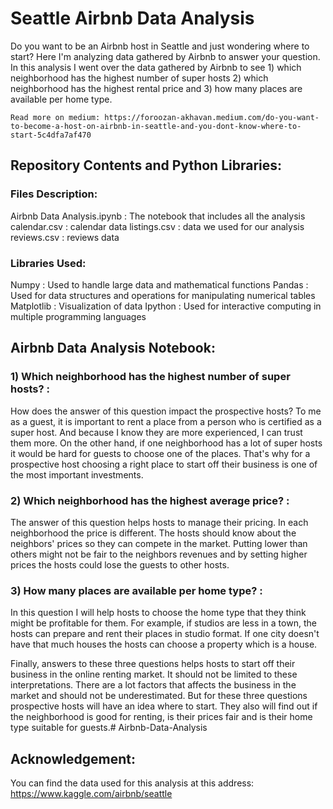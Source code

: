 
# Seattle Airbnb Data Analysis

Do you want to be an Airbnb host in Seattle and just wondering where to start? Here I'm analyzing data gathered by Airbnb to answer your question. In this analysis I went over the data gathered by Airbnb to see
	1) which neighborhood has the highest number of super hosts
	2) which neighborhood has the highest rental price
	and
	3) how many places are available per home type.

	Read more on medium: https://foroozan-akhavan.medium.com/do-you-want-to-become-a-host-on-airbnb-in-seattle-and-you-dont-know-where-to-start-5c4dfa7af470

## Repository Contents and Python Libraries:

### Files Description:

Airbnb Data Analysis.ipynb : The notebook that includes all the analysis
calendar.csv : calendar data
listings.csv : data we used for our analysis
reviews.csv : reviews data

### Libraries Used:

Numpy : Used to handle large data and mathematical functions
Pandas : Used for data structures and operations for manipulating numerical tables
Matplotlib : Visualization of data
Ipython : Used for interactive computing in multiple programming languages


## Airbnb Data Analysis Notebook:


### 1) Which neighborhood has the highest number of super hosts? :

How does the answer of this question impact the prospective hosts? To me as a guest, it is important to rent a place from a person who is certified as a super host. And because I know they are more experienced, I can trust them more. On the other hand, if one neighborhood has a lot of super hosts it would be hard for guests to choose one of the places. That's why for a prospective host choosing a right place to start off their business is one of the most important investments.

### 2) Which neighborhood has the highest average price? :

The answer of this question helps hosts to manage their pricing. In each neighborhood the price is different. The hosts should know about the neighbors' prices so they can compete in the market. Putting lower than others might not be fair to the neighbors revenues and by setting higher prices the hosts could lose the guests to other hosts.

### 3) How many places are available per home type? :

In this question I will help hosts to choose the home type that they think might be profitable for them. For example, if studios are less in a town, the hosts can prepare and rent their places in studio format. If one city doesn't have that much houses the hosts can choose a property which is a house.

Finally, answers to these three questions helps hosts to start off their business in the online renting market. It should not be limited to these interpretations. There are a lot factors that affects the business in the market and should not be underestimated. But for these three questions prospective hosts will have an idea where to start. They also will find out if the neighborhood is good for renting, is their prices fair and is their home type suitable for guests.# Airbnb-Data-Analysis



## Acknowledgement:

You can find the data used for this analysis at this address: https://www.kaggle.com/airbnb/seattle

